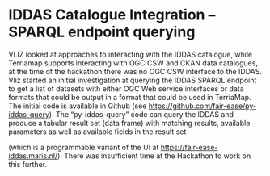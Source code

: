 
# IDDAS Catalogue Integration – SPARQL endpoint querying 

VLIZ looked at approaches to interacting with the IDDAS catalogue, while
Terriamap supports interacting with OGC CSW and CKAN data catalogues, at
the time of the hackathon there was no OGC CSW interface to the IDDAS.
Vliz started an initial investigation at querying the IDDAS SPARQL
endpoint to get a list of datasets with either OGC Web service
interfaces or data formats that could be output in a format that could
be used in TerriaMap. The initial code is available in Github (see
<https://github.com/fair-ease/py-iddas-query>). The “py-iddas-query”
code can query the IDDAS and produce a tabular result set (data frame)
with matching results, available parameters as well as available fields
in the result set

(which is a programmable variant of the UI at
<https://fair-ease-iddas.maris.nl/>). There was insufficient time at the
Hackathon to work on this further.
